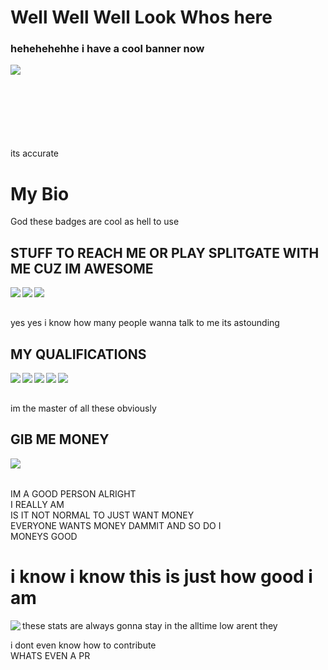 # Well Well Well Look Whos here
### hehehehehhe i have a cool banner now 
<!-- Banner --><img align="left" src="https://xzufro.neocities.org/images/Banner.png"/><br><br><br><br><br><br></a>
<p><br>its accurate</p>
<h1>My Bio</h1>
<p>God these badges are cool as hell to use<br></p>
<h2>STUFF TO REACH ME OR PLAY SPLITGATE WITH ME CUZ IM AWESOME</h2>
<!-- Steam --><a href="https://steamcommunity.com/id/xzufro/"><img align="left" src="https://img.shields.io/badge/Xzufro-%23000000.svg?style=for-the-badge&logo=steam&logoColor=white"/></a>
<!-- Xbox --><a href="http://live.xbox.com/en-US/Profile?gamertag=Xzufro"><img align="left" src="https://img.shields.io/badge/Xzufro-%23107C10.svg?style=for-the-badge&logo=Xbox&logoColor=white"/></a>
<!-- Twitter --><a href="https://twitter.com/xzufro"><img align="left" src="https://img.shields.io/badge/Xzufro-%231DA1F2.svg?style=for-the-badge&logo=Twitter&logoColor=white"/></a><br />
<p><br>yes yes i know how many people wanna talk to me its astounding</p>
<h2>MY QUALIFICATIONS</h2>
<!-- C++ --><a><img align="left" src="https://img.shields.io/badge/c++-%2300599C.svg?style=for-the-badge&logo=c%2B%2B&logoColor=white"/></a>
<!-- Python --><a><img align="left" src="https://img.shields.io/badge/python-3670A0?style=for-the-badge&logo=python&logoColor=ffdd54"/></a>
<!-- HTML --><a><img align="left" src="https://img.shields.io/badge/html5-%23E34F26.svg?style=for-the-badge&logo=html5&logoColor=white"/></a>
<!-- CSS --><a><img align="left" src="https://img.shields.io/badge/css3-%231572B6.svg?style=for-the-badge&logo=css3&logoColor=white"/></a>
<!-- Javascript --><a><img align="left" src="https://img.shields.io/badge/javascript-%23323330.svg?style=for-the-badge&logo=javascript&logoColor=%23F7DF1E"/></a><br />
<p><br>im the master of all these obviously</p>
<h2>GIB ME MONEY</h2>
<!-- Ko-Fi--><a href="https://ko-fi.com/xzufro"><img align="left" src="https://img.shields.io/badge/Ko--fi-F16061?style=for-the-badge&logo=ko-fi&logoColor=white"/><br></a>
<p><br>IM A GOOD PERSON ALRIGHT<br>I REALLY AM<br>IS IT NOT NORMAL TO JUST WANT MONEY<br>EVERYONE WANTS MONEY DAMMIT AND SO DO I<br>MONEYS GOOD</p>
<h1>i know i know this is just how good i am</h1>
<a href="https://github.com/Xzufro"><img align="left" src="https://github-readme-stats.vercel.app/api?username=xzufro&theme=synthwave"/></a>
<p>these stats are always gonna stay in the alltime low arent they<br></p>
<p>i dont even know how to contribute<br>WHATS EVEN A PR</p>
<!--
Here are some ideas to get you started:

- 🔭 I’m currently working on ...
- 🌱 I’m currently learning ...
- 👯 I’m looking to collaborate on ...
- 🤔 I’m looking for help with ...
-->

